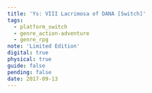 ```yaml
---
title: 'Ys: VIII Lacrimosa of DANA [Switch]'
tags:
  - platform_switch
  - genre_action-adventure
  - genre_rpg
note: 'Limited Edition'
digital: true
physical: true
guide: false
pending: false
date: 2017-09-13
---
```

